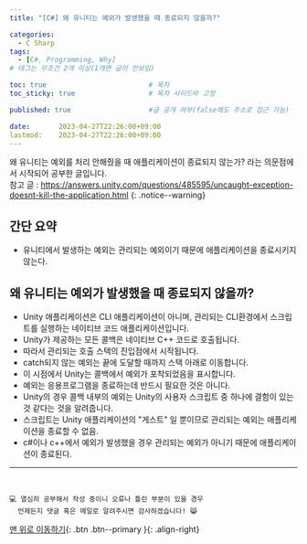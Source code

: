 ```yaml
---
title: "[C#] 왜 유니티는 예외가 발생했을 때 종료되지 않을까?"

categories:
  - C Sharp
tags:
  - [C#, Programming, Why]
# 태그는 무조건 2개 이상(1개면 글이 안보임)

toc: true                         # 목차
toc_sticky: true                  # 목차 사이드바 고정

published: true                   #글 공개 여부(false해도 주소로 접근 가능)

date:       2023-04-27T22:26:00+09:00
lastmod:    2023-04-27T22:26:00+09:00
---
```


<!-- description : 25자에서 160자 사이 -->
왜 유니티는 예외를 처리 안해줬을 때 애플리케이션이 종료되지 않는가? 라는 의문점에서 시작되어 공부한 글입니다. <br>
참고 글 : https://answers.unity.com/questions/485595/uncaught-exception-doesnt-kill-the-application.html
{: .notice--warning}

## 간단 요약

- 유니티에서 발생하는 예외는 관리되는 예외이기 때문에 애플리케이션을 종료시키지 않는다.

## 왜 유니티는 예외가 발생했을 때 종료되지 않을까?

- Unity 애플리케이션은 CLI 애플리케이션이 아니며, 관리되는 CLI환경에서 스크립트를 실행하는 네이티브 코드 애플리케이션입니다.
- Unity가 제공하는 모든 콜백은 네이티브 C++ 코드로 호출됩니다.
- 따라서 관리되는 호출 스택의 진입점에서 시작됩니다.
- catch되지 않는 예외는 끝에 도달할 때까지 스택 아래로 이동합니다.
- 이 시점에서 Unity는 콜백에서 예외가 포착되었음을 표시합니다.
- 예외는 응용프로그램을 종료하는데 반드시 필요한 것은 아니다.
- Unity의 경우 콜백 내부의 예외는 Unity의 사용자 스크립트 중 하나에 결함이 있는 것 같다는 것을 알려줍니다.
- 스크립트는 Unity 애플리케이션의 "게스트" 일 뿐이므로 관리되는 예외는 애플리케이션을 종료할 수 없음.
- c#이나 c++에서 예외가 발생했을 경우 관리되는 예외가 아니기 때문에 애플리케이션이 종료된다.

***
<br>

    💻 열심히 공부해서 작성 중이니 오류나 틀린 부분이 있을 경우 
      언제든지 댓글 혹은 메일로 알려주시면 감사하겠습니다! 😸


[맨 위로 이동하기](#){: .btn .btn--primary }{: .align-right}